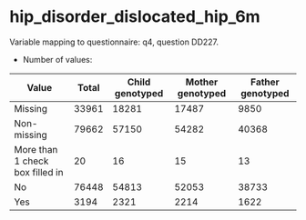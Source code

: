 # hip_disorder_dislocated_hip_6m
Variable mapping to questionnaire: q4, question DD227.
- Number of values:

| Value | Total | Child genotyped | Mother genotyped | Father genotyped |
| ----- | ----- | --------------- | ---------------- | ---------------- |
| Missing | 33961 | 18281 | 17487 | 9850 |
| Non-missing | 79662 | 57150 | 54282 | 40368 |
| More than 1 check box filled in | 20 | 16 | 15 |13 |
| No | 76448 | 54813 | 52053 |38733 |
| Yes | 3194 | 2321 | 2214 |1622 |



